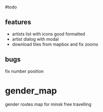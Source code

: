 #todo
## features
* artists list with icons good formatted
* artist dialog with modal
* download tiles from mapbox and fix zooms

## bugs
fix number position

# gender_map
gender routes map for minsk free travelling
